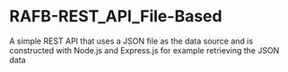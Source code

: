 # RAFB-REST_API_File-Based
A simple REST API that uses a JSON file as the data source and is constructed with Node.js and Express.js for example retrieving the JSON data
